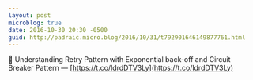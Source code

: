 ```yaml
---
layout: post
microblog: true
date: 2016-10-30 20:30 -0500
guid: http://padraic.micro.blog/2016/10/31/t792901646149877761.html
---
```

🔗 Understanding Retry Pattern with Exponential back-off and Circuit Breaker Pattern — [https://t.co/ldrdDTV3Ly](https://t.co/ldrdDTV3Ly)
